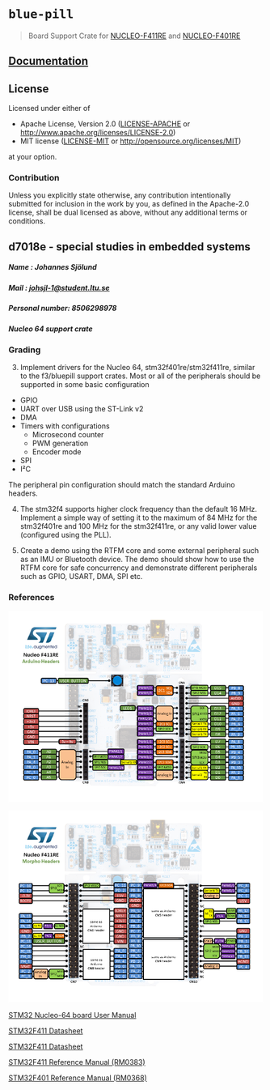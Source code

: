 # `blue-pill`

> Board Support Crate for [NUCLEO-F411RE] and [NUCLEO-F401RE]

[NUCLEO-F401RE]: http://www.st.com/en/evaluation-tools/nucleo-f401re.html
[NUCLEO-F411RE]: http://www.st.com/en/evaluation-tools/nucleo-f411re.html

## [Documentation](https://jsjolund.github.io/f4/f4/)

## License

Licensed under either of

- Apache License, Version 2.0 ([LICENSE-APACHE](LICENSE-APACHE) or
  http://www.apache.org/licenses/LICENSE-2.0)
- MIT license ([LICENSE-MIT](LICENSE-MIT) or http://opensource.org/licenses/MIT)

at your option.

### Contribution

Unless you explicitly state otherwise, any contribution intentionally submitted
for inclusion in the work by you, as defined in the Apache-2.0 license, shall be
dual licensed as above, without any additional terms or conditions.

## d7018e - special studies in embedded systems

##### Name : Johannes Sjölund
##### Mail : johsjl-1@student.ltu.se
##### Personal number: 8506298978
##### Nucleo 64 support crate

### Grading

3. Implement drivers for the Nucleo 64, stm32f401re/stm32f411re, similar to the f3/bluepill support crates. Most or all of the peripherals should be supported in some basic configuration
* GPIO
* UART over USB using the ST-Link v2
* DMA
* Timers with configurations
  * Microsecond counter
  * PWM generation
  * Encoder mode
* SPI
* I²C

The peripheral pin configuration should match the standard Arduino headers.

4. The stm32f4 supports higher clock frequency than the default 16 MHz. Implement a simple way of setting it to the maximum of 84 MHz for the stm32f401re and 100 MHz for the stm32f411re, or any valid lower value (configured using the PLL).

5. Create a demo using the RTFM core and some external peripheral such as an IMU or Bluetooth device. The demo should show how to use the RTFM core for safe concurrency and demonstrate different peripherals such as GPIO, USART, DMA, SPI etc.

### References
![Nucleo F411RE pins](docs/Nucleo_f411re.png)

![Nucleo F411RE morpho pins](docs/Nucleo_f411re_morpho.png)

[STM32 Nucleo-64 board User Manual](https://www.st.com/resource/en/user_manual/dm00105823.pdf)

[STM32F411 Datasheet](https://www.st.com/resource/en/datasheet/stm32f411re.pdf)

[STM32F411 Datasheet](https://www.st.com/resource/en/datasheet/stm32f401re.pdf)

[STM32F411 Reference Manual (RM0383)](www.st.com/resource/en/reference_manual/dm00119316.pdf)

[STM32F401 Reference Manual (RM0368)](www.st.com/resource/en/reference_manual/dm00096844.pdf)
